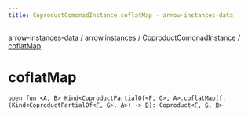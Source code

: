 ```yaml
---
title: CoproductComonadInstance.coflatMap - arrow-instances-data
---
```


[arrow-instances-data](../../index.html) / [arrow.instances](../index.html) / [CoproductComonadInstance](index.html) / [coflatMap](./coflat-map.html)

# coflatMap

`open fun <A, B> Kind<CoproductPartialOf<`[`F`](index.html#F)`, `[`G`](index.html#G)`>, `[`A`](coflat-map.html#A)`>.coflatMap(f: (Kind<CoproductPartialOf<`[`F`](index.html#F)`, `[`G`](index.html#G)`>, `[`A`](coflat-map.html#A)`>) -> `[`B`](coflat-map.html#B)`): Coproduct<`[`F`](index.html#F)`, `[`G`](index.html#G)`, `[`B`](coflat-map.html#B)`>`